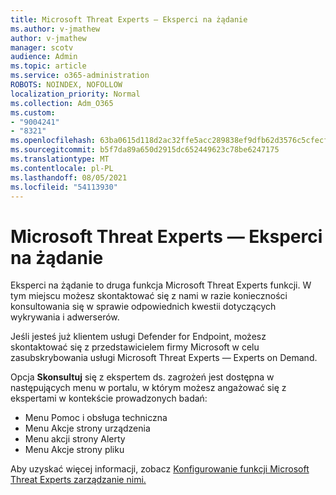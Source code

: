 ```yaml
---
title: Microsoft Threat Experts — Eksperci na żądanie
ms.author: v-jmathew
author: v-jmathew
manager: scotv
audience: Admin
ms.topic: article
ms.service: o365-administration
ROBOTS: NOINDEX, NOFOLLOW
localization_priority: Normal
ms.collection: Adm_O365
ms.custom:
- "9004241"
- "8321"
ms.openlocfilehash: 63ba0615d118d2ac32ffe5acc289838ef9dfb62d3576c5cfecf361e182060acd
ms.sourcegitcommit: b5f7da89a650d2915dc652449623c78be6247175
ms.translationtype: MT
ms.contentlocale: pl-PL
ms.lasthandoff: 08/05/2021
ms.locfileid: "54113930"
---
```

# <a name="microsoft-threat-experts---experts-on-demand"></a>Microsoft Threat Experts — Eksperci na żądanie

Eksperci na żądanie to druga funkcja Microsoft Threat Experts funkcji. W tym miejscu możesz skontaktować się z nami w razie konieczności konsultowania się w sprawie odpowiednich kwestii dotyczących wykrywania i adwerserów.

Jeśli jesteś już klientem usługi Defender for Endpoint, możesz skontaktować się z przedstawicielem firmy Microsoft w celu zasubskrybowania usługi Microsoft Threat Experts — Experts on Demand.

Opcja **Skonsultuj** się z ekspertem ds. zagrożeń jest dostępna w następujących menu w portalu, w którym możesz angażować się z ekspertami w kontekście prowadzonych badań:

- Menu Pomoc i obsługa techniczna
- Menu Akcje strony urządzenia
- Menu akcji strony Alerty
- Menu Akcje strony pliku

Aby uzyskać więcej informacji, zobacz [Konfigurowanie funkcji Microsoft Threat Experts zarządzanie nimi.](https://docs.microsoft.com/windows/security/threat-protection/microsoft-defender-atp/configure-microsoft-threat-experts)
